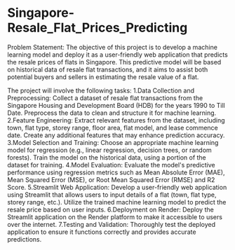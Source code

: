 # Singapore-Resale_Flat_Prices_Predicting
Problem Statement:
The objective of this project is to develop a machine learning model and deploy it as a user-friendly web application that predicts the resale prices of flats in Singapore. This predictive model will be based on historical data of resale flat transactions, and it aims to assist both potential buyers and sellers in estimating the resale value of a flat.

The project will involve the following tasks:
1.Data Collection and Preprocessing: Collect a dataset of resale flat transactions from the Singapore Housing and Development Board (HDB) for the years 1990 to Till Date. Preprocess the data to clean and structure it for machine learning.
2.Feature Engineering: Extract relevant features from the dataset, including town, flat type, storey range, floor area, flat model, and lease commence date. Create any additional features that may enhance prediction accuracy.
3.Model Selection and Training: Choose an appropriate machine learning model for regression (e.g., linear regression, decision trees, or random forests). Train the model on the historical data, using a portion of the dataset for training.
4.Model Evaluation: Evaluate the model's predictive performance using regression metrics such as Mean Absolute Error (MAE), Mean Squared Error (MSE), or Root Mean Squared Error (RMSE) and R2 Score.
5.Streamlit Web Application: Develop a user-friendly web application using Streamlit that allows users to input details of a flat (town, flat type, storey range, etc.). Utilize the trained machine learning model to predict the resale price based on user inputs.
6.Deployment on Render: Deploy the Streamlit application on the Render platform to make it accessible to users over the internet.
7.Testing and Validation: Thoroughly test the deployed application to ensure it functions correctly and provides accurate predictions.
